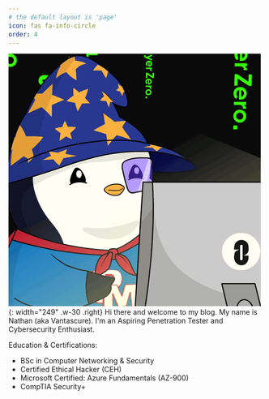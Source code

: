 ```yaml
---
# the default layout is 'page'
icon: fas fa-info-circle
order: 4
---
```


![Penguin Hacking](/assets/about/penguin_hacking.gif){: width="249" .w-30 .right}
Hi there and welcome to my blog. My name is Nathan (aka Vantascure). I'm an Aspiring Penetration Tester and Cybersecurity Enthusiast.

Education & Certifications:
- BSc in Computer Networking & Security
- Certified Ethical Hacker (CEH)
- Microsoft Certified: Azure Fundamentals (AZ-900)
- CompTIA Security+
